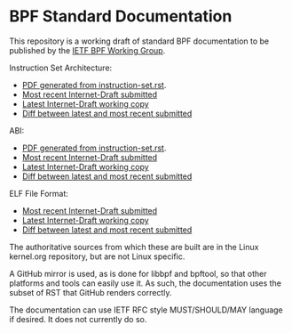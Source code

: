 # BPF Standard Documentation

This repository is a working draft of standard BPF documentation
to be published by the [IETF BPF Working Group](https://datatracker.ietf.org/wg/bpf/about/).

Instruction Set Architecture:

* [PDF generated from instruction-set.rst](https://github.com/ietf-wg-bpf/ebpf-docs/blob/generated/instruction-set.pdf).
* [Most recent Internet-Draft submitted](https://datatracker.ietf.org/doc/html/draft-thaler-bpf-isa)
* [Latest Internet-Draft working copy](https://htmlpreview.github.io/?https://raw.githubusercontent.com/ietf-wg-bpf/ebpf-docs/generated/draft-thaler-bpf-isa.html)
* [Diff between latest and most recent submitted](https://author-tools.ietf.org/diff?doc_1=draft-thaler-bpf-isa&url_2=https://raw.githubusercontent.com/ietf-wg-bpf/ebpf-docs/generated/draft-thaler-bpf-isa.txt&wdiff=1)

ABI:

* [PDF generated from instruction-set.rst](https://github.com/ietf-wg-bpf/ebpf-docs/blob/generated/abi.pdf).
* [Most recent Internet-Draft submitted](https://datatracker.ietf.org/doc/html/draft-thaler-bpf-abi)
* [Latest Internet-Draft working copy](https://htmlpreview.github.io/?https://raw.githubusercontent.com/ietf-wg-bpf/ebpf-docs/generated/draft-thaler-bpf-abi.html)
* [Diff between latest and most recent submitted](https://author-tools.ietf.org/diff?doc_1=draft-thaler-bpf-abi&url_2=https://raw.githubusercontent.com/ietf-wg-bpf/ebpf-docs/generated/draft-thaler-bpf-abi.txt&wdiff=1)

ELF File Format:

* [Most recent Internet-Draft submitted](https://datatracker.ietf.org/doc/html/draft-thaler-bpf-elf)
* [Latest Internet-Draft working copy](https://htmlpreview.github.io/?https://raw.githubusercontent.com/ietf-wg-bpf/ebpf-docs/generated/draft-thaler-bpf-elf.html)
* [Diff between latest and most recent submitted](https://author-tools.ietf.org/diff?doc_1=draft-thaler-bpf-elf&url_2=https://raw.githubusercontent.com/ietf-wg-bpf/ebpf-docs/pdf/draft-thaler-bpf-elf.txt&wdiff=1)

The authoritative sources from which these are built are
in the Linux kernel.org repository, but are not Linux specific.

A GitHub mirror is used, as is done for libbpf and
bpftool, so that other platforms and tools can easily use it.
As such, the documentation uses the subset of RST that GitHub
renders correctly.

The documentation can use IETF RFC style MUST/SHOULD/MAY language
if desired.  It does not currently do so.
